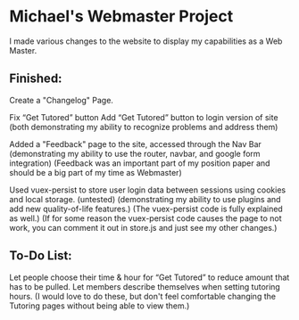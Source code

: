 # Michael's Webmaster Project

I made various changes to the website to display my capabilities as a Web Master.

## Finished:
Create a "Changelog" Page.

Fix “Get Tutored” button 
Add “Get Tutored” button to login version of site (both demonstrating my ability to recognize problems and address them)

Added a "Feedback" page to the site, accessed through the Nav Bar 
(demonstrating my ability to use the router, navbar, and google form integration)
(Feedback was an important part of my position paper and should be a big part of my time as Webmaster)

Used vuex-persist to store user login data between sessions using cookies and local storage. (untested) (demonstrating my ability to use plugins and add new quality-of-life features.)
(The vuex-persist code is fully explained as well.)
(If for some reason the vuex-persist code causes the page to not work, you can comment it out in store.js and just see my other changes.)

## To-Do List:

Let people choose their time & hour for “Get Tutored” to reduce amount that has to be pulled.
Let members describe themselves when setting tutoring hours. 
(I would love to do these, but don't feel comfortable changing the Tutoring pages without being able to view them.)
